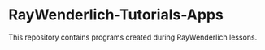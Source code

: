 # RayWenderlich-Tutorials-Apps
This repository contains programs created during RayWenderlich lessons.
